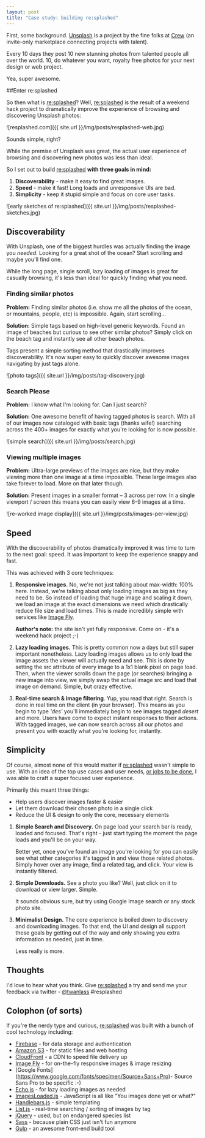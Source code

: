 ```yaml
---
layout: post
title: "Case study: building re:splashed"
---
```


First, some background. [Unsplash](http://unsplash.com) is a project by the fine folks at [Crew](http://pickcrew.com) (an invite-only marketplace connecting projects with talent). 

Every 10 days they post 10 new stunning photos from talented people all over the world. 10, do whatever you want, royalty free photos for your next design or web project. 

Yea, super awesome. 

##Enter re:splashed

So then what is [re:splashed](http://resplashed.com)? Well, [re:splashed](http://resplashed.com) is the result of a weekend hack project to dramatically improve the experience of browsing and discovering Unsplash photos:

![resplashed.com]({{ site.url }}/img/posts/resplashed-web.jpg)

Sounds simple, right?

While the premise of Unsplash was great, the actual user experience of browsing and discovering new photos was less than ideal.

So I set out to build [re:splashed](http://resplashed.com) **with three goals in mind:**

1. **Discoverability** - make it easy to find great images.
2. **Speed** - make it fast! Long loads and unresponsive UIs are bad.
3. **Simplicity** - keep it stupid simple and focus on core user tasks.

![early sketches of re:splashed]({{ site.url }}/img/posts/resplashed-sketches.jpg)

## Discoverability

With Unsplash, one of the biggest hurdles was actually finding the image you *needed*. Looking for a great shot of the ocean? Start scrolling and maybe you'll find one. 

While the long page, single scroll, lazy loading of images is great for casually browsing, it's less than ideal for quickly finding what you need.

### Finding similar photos

**Problem:**
Finding similar photos (i.e. show me all the photos of the ocean, or mountains, people, etc) is impossible. Again, start scrolling...

**Solution:**
Simple tags based on high-level generic keywords. Found an image of beaches but curious to see other similar photos? Simply click on the beach tag and instantly see all other beach photos. 

Tags present a simple sorting method that drastically improves discoverability. It's now super easy to quickly discover awesome images navigating by just tags alone.

![photo tags]({{ site.url }}/img/posts/tag-discovery.jpg)

### Search Please

**Problem:**
I know what I'm looking for. Can I just search? 

**Solution:**
One awesome benefit of having tagged photos is search. With all of our images now cataloged with basic tags (thanks wife!) searching across the 400+ images for exactly what you're looking for is now possible. 

![simple search]({{ site.url }}/img/posts/search.jpg)


### Viewing multiple images

**Problem:**
Ultra-large previews of the images are nice, but they make viewing more than one image at a time impossible. These large images also take forever to load. More on that later though.

**Solution:**
Present images in a smaller format – 3 across per row. In a single viewport / screen this means you can easily view 6-9 images at a time.

![re-worked image display]({{ site.url }}/img/posts/images-per-view.jpg)


## Speed

With the discoverability of photos dramatically improved it was time to turn to the next goal: speed. It was important to keep the experience snappy and fast.

This was achieved with 3 core techniques: 

1. **Responsive images.** No, we're not just talking about max-width: 100% here. Instead, we're talking about only loading images as big as they need to be. So instead of loading that huge image and scaling it down, we load an image at the exact dimensions we need which drastically reduce file size and load times. This is made incredibly simple with services like [Image Fly](http://imagefly.io).

	**Author's note:** the site isn't yet fully responsive. Come on - it's a weekend hack project ;-)

2. **Lazy loading images.** This is pretty common now a days but still super important nonetheless. Lazy loading images allows us to only load the image assets the viewer will actually need  and see. This is done by setting the src attribute of every image to a 1x1 blank pixel on page load. Then, when the viewer scrolls down the page (or searches) bringing a new image into view, we simply swap the actual image src and load that image on demand. Simple, but crazy effective. 

3. **Real-time search & image filtering**. Yup, you read that right. Search is done in real time on the client (in your browser). This means as you begin to type *'des'* you'll immediately begin to see images tagged *desert* and more. Users have come to expect instant responses to their actions. With tagged images, we can now search across all our photos and present you with exactly what you're looking for, instantly. 


## Simplicity

Of course, almost none of this would matter if [re:splashed](http://resplashed.com) wasn't simple to use. With an idea of the top use cases and user needs, [or jobs to be done](https://signalvnoise.com/posts/3723-the-category-moat), I was able to craft a super focused user experience. 

Primarily this meant three things:

- Help users discover images faster & easier
- Let them download their chosen photo in a single click
- Reduce the UI & design to only the core, necessary elements

1. **Simple Search and Discovery.** On page load your search bar is ready, loaded and focused. That's right - just start typing the moment the page loads and you'll be on your way. 

	Better yet, once you've found an image you're looking for you can easily see what other categories it's tagged in and view those related photos. Simply hover over any image, find a related tag, and click. Your view is instantly filtered. 

2. **Simple Downloads.** See a photo you like? Well, just click on it to download or view larger. Simple.

	It sounds obvious sure, but try using Google Image search or any stock photo site. 

3. **Minimalist Design.** The core experience is boiled down to discovery and downloading images. To that end, the UI and design all support these goals by getting out of the way and only showing you extra information as needed, just in time. 

	Less really is more. 
	
## Thoughts

I'd love to hear what you think. Give [re:splashed](http://resplashed.com) a try and send me your feedback via twitter - [@twanlass](http://twitter.com/@twanlass) #resplashed

## Colophon (of sorts)

If you're the nerdy type and curious, [re:splashed](http://resplashed.com) was built with a bunch of cool technology including:

- [Firebase](http://firebase.com) - for data storage and authentication
- [Amazon S3](http://aws.amazon.com/s3/) - for static files and web hosting
- [CloudFront](http://aws.amazon.com/cloudfront/) - a CDN to speed file delivery up
- [Image Fly](http://imagefly.io) - for on-the-fly responsive images & image resizing
- [Google Fonts] (https://www.google.com/fonts/specimen/Source+Sans+Pro)- Source Sans Pro to be specific :-)
- [Echo.js](https://github.com/toddmotto/echo) - for lazy loading images as needed
- [ImagesLoaded.js](https://github.com/desandro/imagesloaded) - JavaScript is all like "You images done yet or what?" 
- [Handlebars.js](https://github.com/wycats/handlebars.js/) - simple templating 
- [List.js](https://github.com/javve/list.js) - real-time searching / sorting of images by tag
- [jQuery](http://jquery.com/) - used, but on endangered species list
- [Sass](http://sass-lang.com/) - because plain CSS just isn't fun anymore
- [Gulp](http://gulpjs.com/) - an awesome front-end build tool
